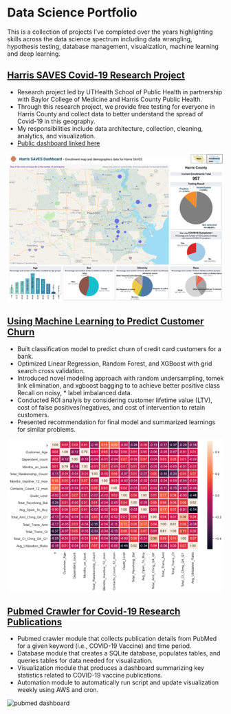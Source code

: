 # Data Science Portfolio
This is a collection of projects I've completed over the years highlighting skills across the data science spectrum including data wrangling, hypothesis testing, database management, visualization, machine learning and deep learning. 


## [Harris SAVES Covid-19 Research Project](https://harrissaves.org/)
* Research project led by UTHealth School of Public Health in partnership with Baylor College of Medicine and Harris County Public Health.
* Through this research project, we provide free testing for everyone in Harris County and collect data to better understand the spread of Covid-19 in this geography.
* My responsibilities include data architecture, collection, cleaning, analytics, and visualization.
* [Public dashboard linked here](https://sph.uth.edu/projects/harris-saves/dashboard)

![harris dashboard](/images/Dashboard-main.png)


## [Using Machine Learning to Predict Customer Churn](https://github.com/bdbacik/Predicting-Customer-Churn)
* Built classification model to predict churn of credit card customers for a bank.
* Optimized Linear Regression, Random Forest, and XGBoost with grid search cross validation.
* Introduced novel modeling approach with random undersampling, tomek link elimination, and xgboost bagging to to achieve better positive class Recall on noisy, * label imbalanced data.
* Conducted ROI analyis by considering customer lifetime value (LTV), cost of false positives/negatives, and cost of intervention to retain customers.
* Presented recommendation for final model and summarized learnings for similar problems.

![correlation heatmap](/images/corr_heatmap.png)

## [Pubmed Crawler for Covid-19 Research Publications](https://github.com/bdbacik/Pubmed-Crawler)
* Pubmed crawler module that collects publication details from PubMed for a given keyword (i.e., COVID-19 Vaccine) and time period.
* Database module that creates a SQLite database, populates tables, and queries tables for data needed for visualization.
* Visualization module that produces a dashboard summarizing key statistics related to COVID-19 vaccine publications.
* Automation module to automatically run script and update visualization weekly using AWS and cron.

![pubmed dashboard](https://pubmedcrawler.s3.us-east-2.amazonaws.com/pubmed_dashboard2.png)
